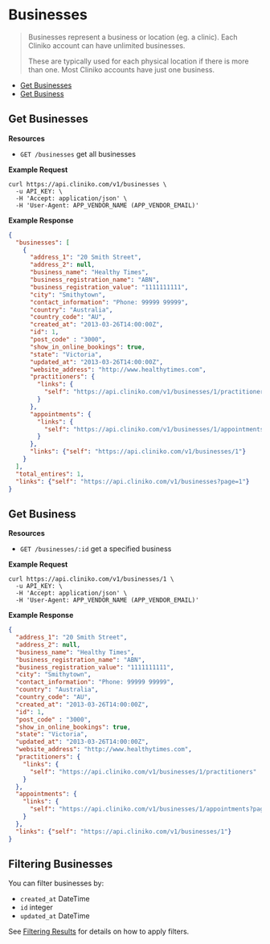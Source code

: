 Businesses
============
> Businesses represent a business or location (eg. a clinic).  Each Cliniko account can have unlimited businesses.
>
> These are typically used for each physical location if there is more than one.  Most Cliniko accounts have just one business.

* [Get Businesses](#get-businesses "This will return all businesses.")
* [Get Business](#get-business "This will return a specified business.")

Get Businesses
----------------

**Resources**
* ```GET /businesses``` get all businesses

**Example Request**
```shell
curl https://api.cliniko.com/v1/businesses \
  -u API_KEY: \
  -H 'Accept: application/json' \
  -H 'User-Agent: APP_VENDOR_NAME (APP_VENDOR_EMAIL)'
```

**Example Response**
```json
{
  "businesses": [
    {
      "address_1": "20 Smith Street",
      "address_2": null,
      "business_name": "Healthy Times",
      "business_registration_name": "ABN",
      "business_registration_value": "1111111111",
      "city": "Smithytown",
      "contact_information": "Phone: 99999 99999",
      "country": "Australia",
      "country_code": "AU",
      "created_at": "2013-03-26T14:00:00Z",
      "id": 1,
      "post_code" : "3000",
      "show_in_online_bookings": true,
      "state": "Victoria",
      "updated_at": "2013-03-26T14:00:00Z",
      "website_address": "http://www.healthytimes.com",
      "practitioners": {
        "links": {
          "self": "https://api.cliniko.com/v1/businesses/1/practitioners"
        }
      },
      "appointments": {
        "links": {
          "self": "https://api.cliniko.com/v1/businesses/1/appointments?page=1"
        }
      },
      "links": {"self": "https://api.cliniko.com/v1/businesses/1"}
    }
  ],
  "total_entires": 1,
  "links": {"self": "https://api.cliniko.com/v1/businesses?page=1"}
}
```

Get Business
------------

**Resources**
* ```GET /businesses/:id``` get a specified business

**Example Request**
```shell
curl https://api.cliniko.com/v1/businesses/1 \
  -u API_KEY: \
  -H 'Accept: application/json' \
  -H 'User-Agent: APP_VENDOR_NAME (APP_VENDOR_EMAIL)'
```

**Example Response**
```json
{
  "address_1": "20 Smith Street",
  "address_2": null,
  "business_name": "Healthy Times",
  "business_registration_name": "ABN",
  "business_registration_value": "1111111111",
  "city": "Smithytown",
  "contact_information": "Phone: 99999 99999",
  "country": "Australia",
  "country_code": "AU",
  "created_at": "2013-03-26T14:00:00Z",
  "id": 1,
  "post_code" : "3000",
  "show_in_online_bookings": true,
  "state": "Victoria",
  "updated_at": "2013-03-26T14:00:00Z",
  "website_address": "http://www.healthytimes.com",
  "practitioners": {
    "links": {
      "self": "https://api.cliniko.com/v1/businesses/1/practitioners"
    }
  },
  "appointments": {
    "links": {
      "self": "https://api.cliniko.com/v1/businesses/1/appointments?page=1"
    }
  },
  "links": {"self": "https://api.cliniko.com/v1/businesses/1"}
}
```

Filtering Businesses
----------------

You can filter businesses by:
* ```created_at``` DateTime
* ```id``` integer
* ```updated_at``` DateTime

See [Filtering Results](https://github.com/redguava/cliniko-api#filtering-results) for details on how to apply filters.
